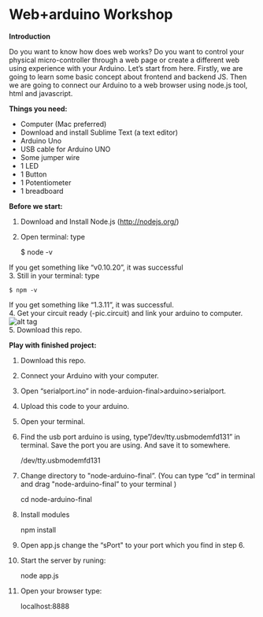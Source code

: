 Web+arduino Workshop
=====================
**Introduction**

Do you want to know how does web works? Do you want to control your physical micro-controller through a web page or create a different web using experience with your Arduino. Let’s start from here. Firstly, we are going to learn some basic concept about frontend and backend JS. Then we are going to connect our Arduino to a web browser using node.js tool, html and javascript.


**Things you need:**
- Computer (Mac preferred)
- Download and install Sublime Text (a text editor)
- Arduino Uno
- USB cable for Arduino UNO
- Some jumper wire
- 1 LED
- 1 Button
- 1 Potentiometer
- 1 breadboard

**Before we start:**<br />
1.  Download and Install Node.js (http://nodejs.org/)<br />
2.  Open terminal: type <br />

    $ node -v

If you get something like “v0.10.20”, it was successful<br />
3. Still in your terminal: type<br />

    $ npm -v

If you get something like “1.3.11”, it was successful.<br />
4. Get your circuit ready (-pic.circuit) and link your arduino to computer.<br />
![alt tag](http://devices4inquiry.aisencc.com/wp-content/uploads/sites/6/2014/11/web-ard.png)<br />
5. Download this repo.

**Play with finished project:**
  1. Download this repo.
  2. Connect your Arduino with your computer.
  3. Open “serialport.ino” in node-arduion-final>arduino>serialport.
  4. Upload this code to your arduino.
  5. Open your terminal. 
  6. Find the usb port arduino is using, type”/dev/tty.usbmodemfd131” in terminal. Save the port you are using. And save it to somewhere.   
  
        /dev/tty.usbmodemfd131

  7. Change directory to  "node-arduino-final”. (You can type “cd” in terminal and drag "node-arduino-final” to your terminal )
  
        cd node-arduino-final

  8. Install modules

        npm install

  9. Open app.js change the “sPort" to your port which you find in step 6.
  
  10. Start the server by runing: 
  
        node app.js

  11. Open your browser type:
  
        localhost:8888



